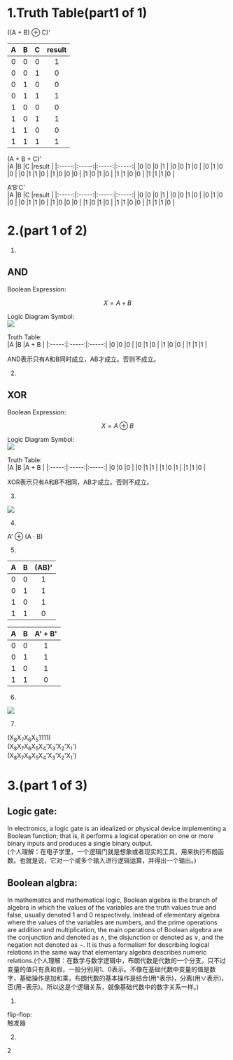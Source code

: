 # 1.Truth Table(part1 of 1)

((A + B) ⊕ C)'

|A      |B      |C      |result |    
|:-----:|:-----:|:-----:|:-----:|
|0      |0      |0      |1      |
|0      |0      |1      |0      |
|0      |1      |0      |0      |
|0      |1      |1      |1      |
|1      |0      |0      |0      |
|1      |0      |1      |1      |
|1      |1      |0      |0      |
|1      |1      |1      |1      | 


(A + B + C)'    
|A      |B      |C      |result |
|:-----:|:-----:|:-----:|:-----:|
|0      |0      |0      |1      |
|0      |0      |1      |0      |
|0      |1      |0      |0      |
|0      |1      |1      |0      |
|1      |0      |0      |0      |
|1      |0      |1      |0      |
|1      |1      |0      |0      |
|1      |1      |1      |0      |    

A'B'C'    
|A      |B      |C      |result |
|:-----:|:-----:|:-----:|:-----:|
|0      |0      |0      |1      |
|0      |0      |1      |0      |
|0      |1      |0      |0      |
|0      |1      |1      |0      |
|1      |0      |0      |0      |
|1      |0      |1      |0      |
|1      |1      |0      |0      |
|1      |1      |1      |0      |

# 2.(part 1 of 2)    
1)    
## AND    
Boolean Expression:    

$$X = A + B$$

Logic Diagram Symbol:   
![](http://a1.qpic.cn/psb?/V14CiVqW3GWRJY/7wADVTYr*6SuRdqSO0Uh0Uic9Hh4WaJnA0D7aJ.NmTI!/c/dDQBAAAAAAAA&ek=1&kp=1&pt=0&bo=xABhAAAAAAARF4U!&tl=3&vuin=2382454583&tm=1539849600&sce=60-2-2&rf=0-0)

Truth Table:    
|A      |B      |A + B      |
|:-----:|:-----:|:-----:|
|0      |0      |0      |
|0      |1      |0      |
|1      |0      |0      |
|1      |1      |1      |    

AND表示只有A和B同时成立，AB才成立。否则不成立。    

2)
## XOR    
Boolean Expression:    

$$X = A ⊕ B$$

Logic Diagram Symbol:   
![](http://a2.qpic.cn/psb?/V14CiVqW3GWRJY/v.nkEXo29K85jJiF0bY6YS1eZmqEZnFimeSIKWSWRdk!/c/dDUBAAAAAAAA&ek=1&kp=1&pt=0&bo=wQBcAAAAAAARF70!&t=5&tl=3&vuin=2382454583&tm=1539853200&sce=60-2-2&rf=0-0)

Truth Table:    
|A      |B      |A + B      |
|:-----:|:-----:|:-----:|
|0      |0      |0      |
|0      |1      |1      |
|1      |0      |1      |
|1      |1      |0      |    

XOR表示只有A和B不相同，AB才成立。否则不成立。    

3)
![](http://m.qpic.cn/psb?/V14CiVqW3GWRJY/yv2S7TFfJP*mzKCMhtdeIxqeXHURYcR*i0wiEvtyt0w!/b/dFMBAAAAAAAA&bo=gASIAgAAAAADByw!&rf=viewer_4)   

4)
A' ⊕ (A · B)     

5) 
|A      |B      |(AB)'      |
|:-----:|:-----:|:-----:|
|0      |0      |1      |
|0      |1      |1      |
|1      |0      |1      |
|1      |1      |0      |

|A      |B      |A' + B'      |
|:-----:|:-----:|:-----:|
|0      |0      |1      |
|0      |1      |1      |
|1      |0      |1      |
|1      |1      |0      |

6)
![](http://m.qpic.cn/psb?/V14CiVqW3GWRJY/yDLCuO.1asvrqkh6eMVY1*DHrleO17G0ipYJ9d2E7k4!/b/dC4BAAAAAAAA&bo=GQYrBAAAAAADBxI!&rf=viewer_4)  

7) 
(X<sub>8</sub>X<sub>7</sub>X<sub>6</sub>X<sub>5</sub>1111)    
(X<sub>8</sub>X<sub>7</sub>X<sub>6</sub>X<sub>5</sub>X<sub>4</sub>'X<sub>3</sub>'X<sub>2</sub>'X<sub>1</sub>')    
(X<sub>8</sub>X<sub>7</sub>X<sub>6</sub>X<sub>5</sub>X<sub>4</sub>'X<sub>3</sub>'X<sub>2</sub>'X<sub>1</sub>')    

# 3.(part 1 of 3)

## Logic gate:
In electronics, a logic gate is an idealized or physical device implementing a Boolean function; that is, it performs a logical operation on one or more binary inputs and produces a single binary output.    
(个人理解：在电子学里，一个逻辑门就是想象或者现实的工具，用来执行布朗函数。也就是说，它对一个或多个输入进行逻辑运算，并得出一个输出。)    

## Boolean algbra:
In mathematics and mathematical logic, Boolean algebra is the branch of algebra in which the values of the variables are the truth values true and false, usually denoted 1 and 0 respectively. Instead of elementary algebra where the values of the variables are numbers, and the prime operations are addition and multiplication, the main operations of Boolean algebra are the conjunction and denoted as ∧, the disjunction or denoted as ∨, and the negation not denoted as ¬. It is thus a formalism for describing logical relations in the same way that elementary algebra describes numeric relations.(个人理解：在数学与数学逻辑中，布朗代数是代数的一个分支。只不过变量的值只有真和假，一般分别用1、0表示。不像在基础代数中变量的值是数字，基础操作是加和乘，布朗代数的基本操作是结合(用^表示)，分离(用∨表示)，否(用¬表示)。所以这是个逻辑关系，就像基础代数中的数字关系一样。)    

1)
flip-flop:    
触发器

2)
2